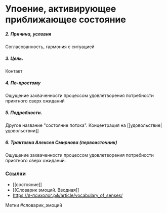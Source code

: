 #  Упоение, активирующее приближающее состояние

##### 2. Причина, условия
Согласованность, гармония с ситуацией

##### 3. Цель.
Контакт

##### 4. По-простому
Ощущение захваченности процессом удовлетворения потребности приятного сверх ожиданий

##### 5. Подробности.
Другое название "состояние потока".
Концентрация на [[удовольствие|удовольствии]]

##### 6. Трактовка Алексея Смирнова (первоисточник)
Ощущение захваченности процессом удовлетворения потребности приятного сверх ожиданий.


### Ссылки
- [[состояние]]
- [[Словарик эмоций. Вводная]]
- https://я-психолог.рф/article/vocabulary_of_senses/

Метки #словарик_эмоций 




